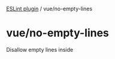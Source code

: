 [ESLint plugin](https://ilyub.github.io/eslint-plugin/) / vue/no-empty-lines

# vue/no-empty-lines

Disallow empty lines inside <template> section.

```ts
module.exports = {
  plugins: ["@skylib/eslint-plugin"],
  rules: {
    "@skylib/vue/no-empty-lines": "error"
  }
};
```

## Examples of incorrect code

```ts
<template>
  <p></p>

  <p></p>
</template>
```

## Examples of correct code

```ts
<template>
  <p></p>
  text

  text
  <p></p>
</template>
```